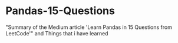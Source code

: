 # Pandas-15-Questions
"Summary of the Medium article 'Learn Pandas in 15 Questions from LeetCode'" and Things that i have learned
